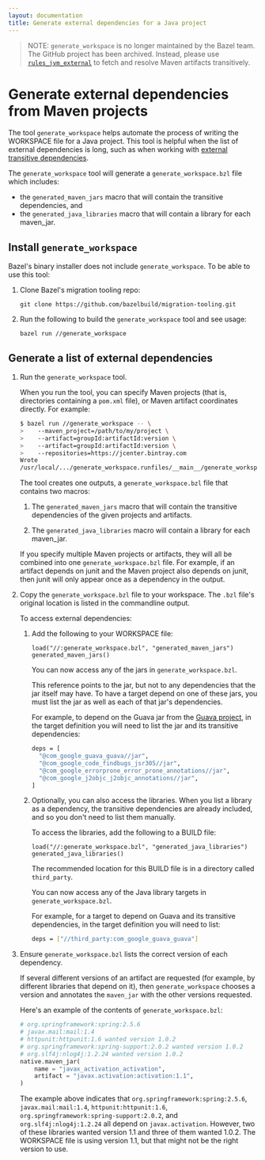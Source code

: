 ```yaml
---
layout: documentation
title: Generate external dependencies for a Java project
---
```


> NOTE: `generate_workspace` is no longer maintained by the Bazel team. The
GitHub project has been archived. Instead, please use [`rules_jvm_external`](
https://github.com/bazelbuild/rules_jvm_external) to fetch and resolve
Maven artifacts transitively.

# Generate external dependencies from Maven projects

The tool `generate_workspace` helps automate the process of writing
the WORKSPACE file for a Java project. This tool is
helpful when the list of external dependencies is long, such as when working
with [external transitive dependencies](external.html#transitive-dependencies).

The `generate_workspace` tool will generate a `generate_workspace.bzl` file
which includes:

*   the `generated_maven_jars` macro that will contain the transitive
    dependencies, and
*   the `generated_java_libraries` macro that will contain a library for
    each maven_jar.

## Install `generate_workspace`

Bazel's binary installer does not include `generate_workspace`. To be able to
use this tool:

1.  Clone Bazel's migration tooling repo:

    ```
    git clone https://github.com/bazelbuild/migration-tooling.git
    ```

2.  Run the following to build the `generate_workspace` tool and see usage:

    ```
    bazel run //generate_workspace
    ```

## Generate a list of external dependencies

1.  Run the `generate_workspace` tool.

    When you run the tool, you can specify Maven projects (that is,
    directories containing a `pom.xml` file), or Maven artifact coordinates
    directly. For example:

    ```bash
    $ bazel run //generate_workspace -- \
    >    --maven_project=/path/to/my/project \
    >    --artifact=groupId:artifactId:version \
    >    --artifact=groupId:artifactId:version \
    >    --repositories=https://jcenter.bintray.com
    Wrote
    /usr/local/.../generate_workspace.runfiles/__main__/generate_workspace.bzl
    ```

    The tool creates one outputs, a `generate_workspace.bzl` file that contains
    two macros:

    1.  The `generated_maven_jars` macro that will contain the transitive
        dependencies of the given projects and artifacts.

    2.  The `generated_java_libraries` macro will contain a library
        for each maven_jar.

    If you specify multiple Maven projects or artifacts, they will all be
    combined into one `generate_workspace.bzl` file. For example, if an
    artifact depends on junit and the Maven project also depends on junit, then
    junit will only appear once as a dependency in the output.

2.  Copy the `generate_workspace.bzl` file to your workspace. The `.bzl`
    file's original location is listed in the commandline output.

    To access external dependencies:

    1.  Add the following to your WORKSPACE file:

        ```
        load("//:generate_workspace.bzl", "generated_maven_jars")
        generated_maven_jars()
        ```

        You can now access any of the jars in `generate_workspace.bzl`.

        This reference points to the jar, but not to any dependencies
        that the jar itself may have. To have a target depend on one of these
        jars, you must list the jar as well as each of that jar's dependencies.

        For example, to depend on the Guava jar from the
        [Guava project](https://github.com/google/guava/tree/master/guava),
        in the target definition you will need to list the jar and its
        transitive dependencies:

        ```bash
        deps = [
          "@com_google_guava_guava//jar",
          "@com_google_code_findbugs_jsr305//jar",
          "@com_google_errorprone_error_prone_annotations//jar",
          "@com_google_j2objc_j2objc_annotations//jar",
        ]
        ```

    2.  Optionally, you can also access the libraries. When you list a library
        as a dependency, the transitive dependencies are already included, and
        so you don't need to list them manually.

        To access the libraries, add the following to a BUILD file:

        ```
        load("//:generate_workspace.bzl", "generated_java_libraries")
        generated_java_libraries()
        ```

        The recommended location for this BUILD file is in a directory called
        `third_party`.

        You can now access any of the Java library targets in
        `generate_workspace.bzl`.

        For example, for a target to depend on Guava and its transitive
        dependencies, in the target definition you will need to list:

        ```bash
        deps = ["//third_party:com_google_guava_guava"]
        ```

3.  Ensure `generate_workspace.bzl` lists the correct version of each
    dependency.

    If several different versions of an artifact are requested (for example, by
    different libraries that depend on it), then `generate_workspace` chooses
    a version and annotates the `maven_jar` with the other versions requested.

    Here's an example of the contents of `generate_workspace.bzl`:

    ```python
    # org.springframework:spring:2.5.6
    # javax.mail:mail:1.4
    # httpunit:httpunit:1.6 wanted version 1.0.2
    # org.springframework:spring-support:2.0.2 wanted version 1.0.2
    # org.slf4j:nlog4j:1.2.24 wanted version 1.0.2
    native.maven_jar(
        name = "javax_activation_activation",
        artifact = "javax.activation:activation:1.1",
    )
    ```

    The example above indicates that `org.springframework:spring:2.5.6`,
    `javax.mail:mail:1.4`, `httpunit:httpunit:1.6`,
    `org.springframework:spring-support:2.0.2`, and `org.slf4j:nlog4j:1.2.24`
    all depend on `javax.activation`. However, two of these libraries wanted
    version 1.1 and three of them wanted 1.0.2. The WORKSPACE file is using
    version 1.1, but that might not be the right version to use.
